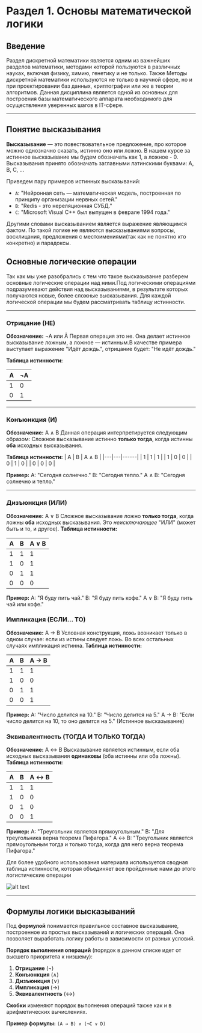 # Раздел 1. Основы математической логики

## Введение

Раздел дискретной математики является одним из важнейших разделов математики, методами которой пользуются в различных науках, включая физику, химию, генетику и не только. Также Методы дискретной математики используются не только в научной сфере, но и при проектировании баз данных, криптографии или же в теории алгоритмов. Данная дисциплина является одной из основных для построения базы математического аппарата необходимого для осуществления уверенных шагов в IT-сфере. 

---

## Понятие высказывания

**Высказывание** — это повествовательное предложение, про которое можно однозначно сказать, истинно оно или ложно. В нашем курсе за истинное высказывание мы будем обозначать как 1, а ложное - 0. Высказывания принято обозначать заглавными латинскими буквами: A, B, C, ... 

Приведем пару примеров истинных высказываний:
*   `A`: "Нейронная сеть — математическая модель, построенная по принципу организации нервных сетей."
*   `B`: "Redis - это нереляционная СУБД."
*   `C`: "Microsoft Visual C++ был выпущен в феврале 1994 года."

Другими словами высказыванием является выражение являющимся фактом. По такой логике не являются высказываниями вопросы, восклицания, предложения с местоимениями(так как не понятно кто конкретно) и парадоксы.

## Основные логические операции

Так как мы уже разобрались с тем что такое высказывание разберем основные логические операции над ними.Под логическими операциями подразумевают действия над высказываниями, в результате которых получаются новые, более сложные высказывания. Для каждой логической операции мы будем рассматривать таблицу истинности.

---

### **Отрицание (НЕ)**
**Обозначение:** ¬A или Ā
Первая операция это не. Она делает истинное высказывание ложным, а ложное — истинным.В качестве примера выступает выражение "Идёт дождь.", отрицание будет: "Не идёт дождь."

**Таблица истинности:**

| A | ¬A |
|---|----|
| 1 | 0  |
| 0 | 1  |

---

### **Конъюнкция (И)**
**Обозначение:** A ∧ B
Данная операция интерпретируется следующим образом: Сложное высказывание истинно **только тогда**, когда истинны **оба** исходных высказывания.

**Таблица истинности:**
| A | B | A ∧ B |
|---|---|------|
| 1 | 1 |  1   |
| 1 | 0 |  0   |
| 0 | 1 |  0   |
| 0 | 0 |  0   |

**Пример:** A: "Сегодня солнечно." B: "Сегодня тепло." A ∧ B: "Сегодня солнечно и тепло."

---

### **Дизъюнкция (ИЛИ)**
**Обозначение:** A ∨ B
Сложное высказывание ложно **только тогда**, когда ложны **оба** исходных высказывания. Это *неисключающее* "ИЛИ" (может быть и то, и другое).
**Таблица истинности:**

| A | B | A ∨ B |
|---|---|------|
| 1 | 1 |  1   |
| 1 | 0 |  1   |
| 0 | 1 |  1   |
| 0 | 0 |  0   |

**Пример:** A: "Я буду пить чай." B: "Я буду пить кофе." A ∨ B: "Я буду пить чай или кофе."

### **Импликация (ЕСЛИ... ТО)**
**Обозначение:** A → B
Условная конструкция, ложь возникает только в одном случае: если из истины следует ложь. Во всех остальных случаях импликация истинна.
**Таблица истинности:**

| A | B | A → B |
|---|---|------|
| 1 | 1 |  1   |
| 1 | 0 |  0   |
| 0 | 1 |  1   |
| 0 | 0 |  1   |

**Пример:** A: "Число делится на 10." B: "Число делится на 5." A → B: "Если число делится на 10, то оно делится на 5." (Истинное высказывание)

### **Эквивалентность (ТОГДА И ТОЛЬКО ТОГДА)**
**Обозначение:** A ↔ B
Высказывание является истинным, если оба исходных высказывания **одинаковы** (оба истинны или оба ложны).
**Таблица истинности:**

| A | B | A ↔ B |
|---|---|------|
| 1 | 1 |  1   |
| 1 | 0 |  0   |
| 0 | 1 |  0   |
| 0 | 0 |  1   |

**Пример:** A: "Треугольник является прямоугольным." B: "Для треугольника верна теорема Пифагора." A ↔ B: "Треугольник является прямоугольным тогда и только тогда, когда для него верна теорема Пифагора."

Для более удобного использования материала используется сводная таблица истинности, которая объединяет все пройденные нами до этого логистические операции

![alt text](/IT-college/Discrete%20mathematics/images/lesson_1/11.png)

---

## Формулы логики высказываний

Под **формулой** понимается правильное составное высказывание, построенное из простых высказываний и логических операций. Она позволяет выработать логику работы в зависимости от разных условий.

**Порядок выполнения операций** (порядок в данном списке идет от высшего приоритета к низшему):
1.  **Отрицание** (¬)
2.  **Конъюнкция** (∧)
3.  **Дизъюнкция** (∨)
4.  **Импликация** (→)
5.  **Эквивалентность** (↔)

**Скобки** изменяют порядок выполнения операций также как и в арифметических вычислениях.

**Пример формулы:** `(A → B) ∧ (¬C ∨ D)`